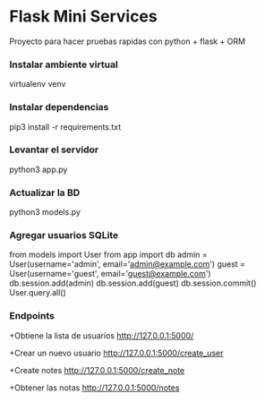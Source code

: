 # Flask Mini Services
Proyecto para hacer pruebas rapidas con python + flask + ORM

### Instalar ambiente virtual
virtualenv venv

### Instalar dependencias
pip3 install -r requirements.txt

### Levantar el servidor
python3 app.py

### Actualizar la BD
python3 models.py


### Agregar usuarios SQLite
from models import User
from app import db
admin = User(username='admin', email='admin@example.com')
guest = User(username='guest', email='guest@example.com')
db.session.add(admin)
db.session.add(guest)
db.session.commit()
User.query.all()

### Endpoints

+Obtiene la lista de usuarios
http://127.0.0.1:5000/

+Crear un nuevo usuario
http://127.0.0.1:5000/create_user

+Create notes
http://127.0.0.1:5000/create_note

+Obtener las notas
http://127.0.0.1:5000/notes